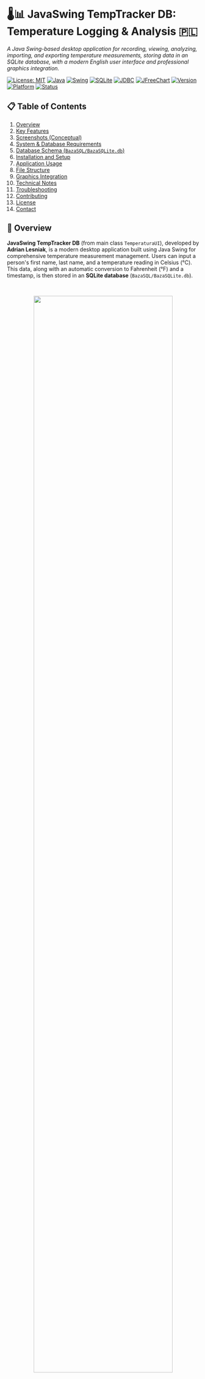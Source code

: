 # 🌡️📊 JavaSwing TempTracker DB: Temperature Logging & Analysis 🇵🇱
_A Java Swing-based desktop application for recording, viewing, analyzing, importing, and exporting temperature measurements, storing data in an SQLite database, with a modern English user interface and professional graphics integration._

[![License: MIT](https://img.shields.io/badge/License-MIT-yellow.svg)](https://opensource.org/licenses/MIT)
[![Java](https://img.shields.io/badge/Java-%3E%3D8-007396.svg?logo=java&logoColor=white)](https://www.java.com/)
[![Swing](https://img.shields.io/badge/UI-Java%20Swing-orange.svg)]()
[![SQLite](https://img.shields.io/badge/Database-SQLite-003B57.svg?logo=sqlite&logoColor=white)](https://www.sqlite.org/)
[![JDBC](https://img.shields.io/badge/Connectivity-SQLite%20JDBC-blue.svg)]()
[![JFreeChart](https://img.shields.io/badge/Charts-JFreeChart-green.svg)]()
[![Version](https://img.shields.io/badge/Version-2.2-blue.svg)]()
[![Platform](https://img.shields.io/badge/Platform-Cross--Platform-lightgrey.svg)]()
[![Status](https://img.shields.io/badge/Status-Active-success.svg)]()

## 📋 Table of Contents
1. [Overview](#-overview)
2. [Key Features](#-key-features)
3. [Screenshots (Conceptual)](#-screenshots-conceptual)
4. [System & Database Requirements](#-system--database-requirements)
5. [Database Schema (`BazaSQL/BazaSQLite.db`)](#-database-schema-bazasqlbazsqlite.db)
6. [Installation and Setup](#️-installation-and-setup)
7. [Application Usage](#️-application-usage)
8. [File Structure](#-file-structure)
9. [Graphics Integration](#-graphics-integration)
10. [Technical Notes](#-technical-notes)
11. [Troubleshooting](#-troubleshooting)
12. [Contributing](#-contributing)
13. [License](#-license)
14. [Contact](#-contact)

## 📄 Overview

**JavaSwing TempTracker DB** (from main class `TemperaturaUI`), developed by **Adrian Lesniak**, is a modern desktop application built using Java Swing for comprehensive temperature measurement management. Users can input a person's first name, last name, and a temperature reading in Celsius (°C). This data, along with an automatic conversion to Fahrenheit (°F) and a timestamp, is then stored in an **SQLite database** (`BazaSQL/BazaSQLite.db`). 

<br> 
<p align="center">
  <img src="screenshots/1.gif" width="85%">
</p>
<br>

The application features a **professional modern interface** with:
- 🖥️ **Optimized window size** (1400x900) for better button visibility
- 🎨 **Professional graphics integration** (icons, backgrounds, logos)
- 📊 **Interactive data table** with sorting and action buttons
- 🔄 **Advanced features** including data import/export, statistics, and detailed measurements view
- ✨ **Enhanced UI** with hover effects, modern styling, and responsive layout

The main window displays a sortable table of individuals with their average recorded temperatures. Double-clicking a row opens a detailed view showing all historical measurements for that specific person. The UI includes comprehensive input validation, user-friendly error messages, and a modern English interface with professional graphics.
# 🌡️📊 JavaSwing TempTracker DB: Temperature Logging & Analysis 🇵🇱
_A Java Swing-based desktop application for recording, viewing, analyzing, importing, and exporting temperature measurements, storing data in an SQLite database, with a modern English user interface and professional graphics integration._

[![License: MIT](https://img.shields.io/badge/License-MIT-yellow.svg)](https://opensource.org/licenses/MIT)
[![Java](https://img.shields.io/badge/Java-%3E%3D8-007396.svg?logo=java&logoColor=white)](https://www.java.com/)
[![Swing](https://img.shields.io/badge/UI-Java%20Swing-orange.svg)]()
[![SQLite](https://img.shields.io/badge/Database-SQLite-003B57.svg?logo=sqlite&logoColor=white)](https://www.sqlite.org/)
[![JDBC](https://img.shields.io/badge/Connectivity-SQLite%20JDBC-blue.svg)]()
[![JFreeChart](https://img.shields.io/badge/Charts-JFreeChart-green.svg)]()
[![Version](https://img.shields.io/badge/Version-2.2-blue.svg)]()
[![Platform](https://img.shields.io/badge/Platform-Cross--Platform-lightgrey.svg)]()
[![Status](https://img.shields.io/badge/Status-Active-success.svg)]()

## 📋 Table of Contents
1. [Overview](#-overview)
2. [Key Features](#-key-features)
3. [Screenshots (Conceptual)](#-screenshots-conceptual)
4. [System & Database Requirements](#-system--database-requirements)
5. [Database Schema (`BazaSQL/BazaSQLite.db`)](#-database-schema-bazasqlbazsqlite.db)
6. [Installation and Setup](#️-installation-and-setup)
7. [Application Usage](#️-application-usage)
8. [File Structure](#-file-structure)
9. [Graphics Integration](#-graphics-integration)
10. [Technical Notes](#-technical-notes)
11. [Troubleshooting](#-troubleshooting)
12. [Contributing](#-contributing)
13. [License](#-license)
14. [Contact](#-contact)

## 📄 Overview

**JavaSwing TempTracker DB** (from main class `TemperaturaUI`), developed by **Adrian Lesniak**, is a modern desktop application built using Java Swing for comprehensive temperature measurement management. Users can input a person's first name, last name, and a temperature reading in Celsius (°C). This data, along with an automatic conversion to Fahrenheit (°F) and a timestamp, is then stored in an **SQLite database** (`BazaSQL/BazaSQLite.db`). 

<br> 
<p align="center">
  <img src="screenshots/1.gif" width="70%">
</p>
<br>

The application features a **professional modern interface** with:
- 🖥️ **Optimized window size** (1400x900) for better button visibility
- 🎨 **Professional graphics integration** (icons, backgrounds, logos)
- 📊 **Interactive data table** with sorting and action buttons
- 🔄 **Advanced features** including data import/export, statistics, and detailed measurements view
- ✨ **Enhanced UI** with hover effects, modern styling, and responsive layout

The main window displays a sortable table of individuals with their average recorded temperatures. Double-clicking a row opens a detailed view showing all historical measurements for that specific person. The UI includes comprehensive input validation, user-friendly error messages, and a modern English interface with professional graphics.

## ✨ Key Features

### 👤 **Data Entry & Storage**:
- 📝 Input fields for First Name, Last Name, and Temperature in Celsius (°C)
- 🔄 Automatic conversion of Celsius to Fahrenheit: `°F = (°C × 9/5) + 32`
- 💾 Data (name, surname, temperatures °C & °F, date/timestamp) is persistently stored in an SQLite database
- 🧠 **Smart field management** with auto-clear functionality and placeholder text

### 📊 **Advanced Table Display & Sorting**:
- 📋 A central `JTable` displays a summary for each person: First Name, Last Name, Average Temperature (°C), Average Temperature (°F), and Measurements Count
- ⚡ **Action buttons** in each row for quick edit and add temperature operations
- 🔍 The table is sortable by clicking on column headers, allowing easy organization of data
- 🎯 **Centered content** for better readability and professional appearance

### 📋 **Detailed Measurement View**:
- 🖱️ Double-clicking a row in the main table opens a new dialog (`JDialog`)
- 📈 This dialog shows all individual temperature measurements recorded for the selected person
- 📅 Displays date/timestamp, °C value, and °F value in a formatted table
- ⬇️ Sorted by most recent measurements first

### 📤 **Data Export & Import**:
- 📤 **Export functionality**: Save all data to CSV format with timestamped filenames
- 📥 **Import functionality**: Import temperature data from CSV files with validation
- 🔄 Supports bulk data operations with error handling

### 📈 **Statistics Dashboard**:
- 📊 Comprehensive statistics including totals, averages, min/max temperatures
- 🎨 Professional dialog display with formatted data presentation
- ⚡ Real-time calculation of statistical measures

### ✔️ **Input Validation & Error Handling**:
- ✅ Ensures that all input fields (first name, last name, temperature) are filled before saving
- 🔢 Validates that the temperature input is a valid numeric value
- ❄️ Prevents temperatures below absolute zero (-273.15°C)
- 💬 Displays user-friendly error messages via `JOptionPane` for various issues

### 🎨 **Modern UI & Graphics**:
- 🎨 **Professional color scheme** with blue-based theme and color coding
- 🖼️ **Icon integration** for all buttons (add, export, statistics, clear, import)
- 🖼️ **Background graphics** for header and panels
- 🏷️ **Logo integration** for application and author branding
- ✨ **Hover effects** and interactive animations
- 📱 **Responsive layout** optimized for 1400x900 resolution

### 💾 **SQLite Database Integration**: 
- 🗄️ Utilizes an SQLite database for robust data storage and retrieval
- 🔌 Accessed via the SQLite JDBC driver with proper connection management
- 🔧 Automatic database creation and schema management

## 🖼️ Screenshots (Conceptual)

_Screenshots of: the main application window with the input panel and the summary table, an example of the detailed measurements dialog after double-clicking a row, the statistics dashboard, and the import/export dialogs._

<p align="center">
  <img src="screenshots\1.jpg" width="300"/>
  <img src="screenshots\2.jpg" width="300"/>
  <img src="screenshots\3.jpg" width="300"/>
  <img src="screenshots\4.jpg" width="300"/>
  <img src="screenshots\5.jpg" width="300"/>
  <img src="screenshots\6.jpg" width="300"/>
  <img src="screenshots\7.jpg" width="300"/>
  <img src="screenshots\8.jpg" width="300"/>
  <img src="screenshots\9.jpg" width="300"/>
  <img src="screenshots\10.jpg" width="300"/>
  <img src="screenshots\11.jpg" width="300"/>
</p>


## ⚙️ System & Database Requirements

### 🖥️ Software:
- ☕ **Java Development Kit (JDK)**: Java 8 or higher (recommended: Java 17+)
- 🚀 **Java Runtime Environment (JRE)**: Required to run the compiled application
- 🔌 **SQLite JDBC Driver**: Version 3.36.0.3 or higher
- 📊 **JFreeChart Library**: Version 1.5.4 for charting capabilities
- 🛠️ **JCommon Library**: Version 1.0.24 for chart utilities

### 🗄️ Database:
- 📁 **SQLite Database File**: A database file named `BazaSQLite.db` located in a subfolder `BazaSQL/` (i.e., `BazaSQL/BazaSQLite.db`) relative to the application's execution path
- 📋 **Predefined Schema**: This database file must be pre-created with two specific tables: `osoby` (persons) and `pomiary` (measurements). See the "Database Schema" section below for details

### 💻 Operating System:
- 🌍 Any OS that supports Java and Swing (e.g., Windows, macOS, Linux)
- 🖥️ **Display**: Minimum resolution 1400x900 (optimized for this size)

### 🎨 Graphics:
- 🖼️ **Image files**: PNG/JPG format for icons, backgrounds, and logos
- 📁 **File structure**: Organized in `images/` folder with subdirectories for different types

## 💾 Database Schema (`BazaSQL/BazaSQLite.db`)

The SQLite database (`BazaSQL/BazaSQLite.db`) must contain the following tables:

### 1. **`osoby` (Persons) Table**:
    ```sql
    CREATE TABLE osoby (
        id INTEGER PRIMARY KEY AUTOINCREMENT,
        nazwisko TEXT NOT NULL, -- Last Name
        imie TEXT NOT NULL      -- First Name
    );
    ```

### 2. **`pomiary` (Measurements) Table**:
    ```sql
    CREATE TABLE pomiary (
        id INTEGER PRIMARY KEY AUTOINCREMENT,
        id_osoby INTEGER NOT NULL,          -- Foreign key referencing osoby.id
        temperatura_c REAL NOT NULL,        -- Temperature in Celsius
        temperatura_f REAL NOT NULL,        -- Temperature in Fahrenheit
        data TEXT NOT NULL,                 -- Date/Timestamp of the measurement
        FOREIGN KEY (id_osoby) REFERENCES osoby(id)
    );
    ```

### 3. **Recommended Indexes**:
    ```sql
    CREATE INDEX idx_osoby_name ON osoby(nazwisko, imie);
    CREATE INDEX idx_pomiary_date ON pomiary(data);
    ```

## 🛠️ Installation and Setup

### 1. **Clone or Download the Source Code**:
    ```bash
    git clone <repository-url>
    cd <repository-directory>
    ```

### 2. **Set Up SQLite Database**:
    - 📁 Create a subfolder named `BazaSQL` in your project's root directory
    - 🗄️ Using an SQLite database tool (e.g., DB Browser for SQLite, sqlite3 command-line tool), create a new database file named `BazaSQLite.db` inside the `BazaSQL` folder
    - 📋 Execute the SQL commands provided in the "Database Schema" section above to create the `osoby` and `pomiary` tables

### 3. **Include Required Libraries**:
    - **If using Maven/Gradle**: Add the dependencies to your `pom.xml`:
        ```xml
        <dependency>
            <groupId>org.xerial</groupId>
            <artifactId>sqlite-jdbc</artifactId>
            <version>3.36.0.3</version>
        </dependency>
        <dependency>
            <groupId>org.jfree</groupId>
            <artifactId>jfreechart</artifactId>
            <version>1.5.4</version>
        </dependency>
        <dependency>
            <groupId>org.jfree</groupId>
            <artifactId>jcommon</artifactId>
            <version>1.0.24</version>
        </dependency>
        ```
    - **If compiling manually**: Download the JAR files and place them in the `lib/` folder:
        - 📦 `sqlite-jdbc-3.36.0.3.jar`
        - 📊 `jfreechart-1.5.4.jar`
        - 🛠️ `jcommon-1.0.24.jar`

### 4. **Compile the Java Application**:
    ```bash
    # Using Java directly (Recommended)
    javac -cp "lib/*" src/TemperaturaUI.java
    
    # Using Maven
    mvn clean compile
    ```

### 5. **Run the Java Application**:
    ```bash
    # Option 1: Using Java directly
    java -cp "src;lib/*" TemperaturaUI
    
    # Option 2: Using JAR file
    java -jar Adrian_Lesniak_Zadanie4_Fixed.jar
    
    # Option 3: Using Maven
    mvn exec:java -Dexec.mainClass="TemperaturaUI"
    ```

## 💡 Application Usage

### 1. **Main Window Interface**:
    - 🏷️ **Title Bar**: Application title with professional logo
    - 📝 **Left Panel (Data Entry)**:
        - 📋 "Last Name" text field with placeholder text
        - 📋 "First Name" text field with placeholder text
        - 🌡️ "Temperature (°C)" text field with placeholder text
        - 🔘 Action buttons: "Add Measurement", "Export", "Statistics", "Clear Fields", "Import"
    - 📊 **Center Table**: Displays a list of individuals with their average recorded temperatures in Celsius and Fahrenheit, measurement counts, and action buttons
    - 📍 **Bottom Panel**: Contains status messages and instructions

### 2. **Core Actions**:
    - **Adding a Temperature Record**:
        1. 📝 Enter the person's first name, last name, and the temperature in Celsius
        2. ➕ Click the "Add Measurement" button
        3. ✅ The application validates the input and saves to the database
        4. 🔄 The summary table refreshes to reflect the new data
    - **Viewing Detailed Measurements**:
        1. 🖱️ Double-click on a row in the center table
        2. 📊 A dialog appears showing all temperature measurements for that person
    - **Exporting Data**:
        1. 📤 Click the "Export" button
        2. 📁 Choose save location and filename
        3. 💾 Data is exported to CSV format
    - **Importing Data**:
        1. 📥 Click the "Import" button
        2. 📁 Select CSV file to import
        3. ✅ Data is validated and imported to database
    - **Viewing Statistics**:
        1. 📈 Click the "Statistics" button
        2. 📊 View comprehensive data analysis in a formatted dialog

### 3. **Advanced Features**:
    - 🔍 **Table Sorting**: Click column headers to sort data
    - ⚡ **Quick Actions**: Use in-table buttons for edit and add temperature operations
    - 🧹 **Field Management**: Auto-clear functionality and smart focus management
    - ⚠️ **Error Handling**: Comprehensive validation with user-friendly messages

## 🗂️ File Structure

```
Exercise 4/
├── src/
│   └── TemperaturaUI.java          # Main application file
├── images/                         # Graphics folder
│   ├── icons/                      # Button and app icons
│   │   ├── app_icon.png           # Application icon
│   │   ├── add_button.png         # Add measurement button
│   │   ├── export_button.png      # Export button
│   │   ├── stats_button.png       # Statistics button
│   │   └── clear_button.png       # Clear fields button
│   ├── backgrounds/                # Panel and header backgrounds
│   │   ├── header_bg.jpg          # Header background
│   │   └── panel_bg.jpg           # Panel background
│   ├── logos/                      # Application and author logos
│   │   ├── app_logo.png           # Application logo
│   │   └── author_logo.png        # Author logo
│   └── charts/                     # Generated chart images
├── lib/                            # Library files
│   ├── sqlite-jdbc-3.36.0.3.jar   # SQLite JDBC driver
│   ├── jfreechart-1.5.4.jar       # Charting library
│   └── jcommon-1.0.24.jar         # Common utilities
├── BazaSQL/                        # Database folder
│   └── BazaSQLite.db              # SQLite database
├── target/                         # Compiled classes
├── pom.xml                         # Maven configuration
├── manifest.txt                    # JAR manifest file
├── README.markdown                 # This documentation file
├── QUICK_GUIDE.md                  # Quick user guide
├── RUN_INSTRUCTIONS.md             # Detailed run instructions
├── GRAPHICS_INTEGRATION.md         # Graphics integration guide
└── CHANGELOG.md                    # Version history
```

## 🎨 Graphics Integration

### Successfully Integrated Graphics:
- 🖼️ **Icons**: `images/icons/` - All button icons (add, export, statistics, clear, import)
- 🖼️ **Backgrounds**: `images/backgrounds/` - Header and panel backgrounds
- 🏷️ **Logos**: `images/logos/` - Application and author logos
- 📊 **Charts**: `images/charts/` - Ready for generated chart images

### Graphics Features:
- 🏷️ **Application Icon**: Professional app icon in window title bar
- 🔘 **Button Icons**: Visual identification for all action buttons
- 🖼️ **Background Images**: Professional header and panel backgrounds
- 🏷️ **Logo Integration**: Application and author logos for branding
- ⚠️ **Error Handling**: Graceful fallback if graphics are missing

### Graphics Specifications:
- 📁 **Format**: PNG, JPG for optimal display
- 📏 **Resolution**: 72-300 DPI for optimal display
- 💾 **Size**: Optimized for desktop use (under 2MB per image)
- 📝 **Naming**: Descriptive names following established conventions

## 📝 Technical Notes

### **SQLite Database**: 
- 🗄️ The application uses a local SQLite database file, making it self-contained once the database is initialized with the correct schema
- 🔧 Automatic database creation and connection management
- 🔗 Proper foreign key relationships and indexing for performance

### **JDBC Driver**: 
- 🔌 Connectivity to the SQLite database is achieved using the `sqlite-jdbc` driver
- 📦 Version 3.36.0.3 or higher recommended
- 🔧 Proper connection pooling and resource management

### **UI Framework**: 
- 🖥️ Built entirely with Java Swing for cross-platform compatibility
- 🎨 Modern styling with custom colors and fonts
- 📱 Responsive layout optimized for 1400x900 resolution
- 🖼️ Professional graphics integration with error handling

### **Data Validation**: 
- ✅ Comprehensive input validation for all fields
- 🌡️ Temperature range validation (above absolute zero)
- 🔒 Database constraint enforcement
- 💬 User-friendly error messages

### **Performance Considerations**: 
- ⚡ Efficient database queries with proper indexing
- 🎨 Optimized table rendering with custom cell renderers
- 💾 Memory-efficient graphics loading
- 🔄 Responsive UI with proper event handling

### **Concurrency**: 
- 🧵 Swing operations performed on the Event Dispatch Thread (EDT)
- 🗄️ Database operations handled efficiently
- 🧹 Proper resource cleanup and memory management

## 🐛 Troubleshooting

### Common Issues:

#### **Database Connection Error**:
- 🔌 Ensure SQLite JDBC driver is in classpath
- 🔐 Check database file permissions
- 📋 Verify database schema is correct
- 📁 Ensure `BazaSQL/` folder exists

#### **UI Display Issues**:
- ☕ Update Java to latest version (8+ recommended)
- 🖥️ Check system display settings
- 📏 Ensure sufficient screen resolution (minimum 1400x900)
- 🔍 If buttons are not visible, try maximizing the window

#### **Graphics Loading Issues**:
- 🖼️ Check that image files exist in correct folders
- ⚠️ Application will work without graphics (graceful fallback)
- 📝 Console messages indicate missing graphics files
- 🔐 Verify file permissions for image access

#### **Performance Issues**:
- 🚫 Close unnecessary applications
- 💾 Ensure adequate RAM (512MB+)
- 📊 Check database file size
- ⚙️ Verify Java heap memory settings

### Error Messages:
- ⚠️ **"All fields must be filled"**: Complete all input fields
- 🔢 **"Temperature must be a valid number"**: Enter numeric temperature value
- ❄️ **"Temperature cannot be below absolute zero"**: Temperature validation error
- 🖼️ **"Could not load button icon"**: Graphics file missing (non-critical)

## 🤝 Contributing

Contributions to the **JavaSwing TempTracker DB** application are welcome! If you have ideas for:

- 🎨 Enhancing the user interface or adding more visual themes
- 📊 Implementing more advanced statistical analysis or charting of temperature data
- 📤 Adding features like data export/import enhancements
- ⚠️ Improving error handling or database interaction efficiency
- 🔧 Refactoring for better separation of concerns (e.g., dedicated data access objects - DAO)
- 🖼️ Adding new graphics or improving existing ones

### Contribution Process:
1. 🍴 Fork the repository
2. 🌿 Create a new branch for your feature (`git checkout -b feature/NewFeature`)
3. ✏️ Make your changes to the Java source files
4. 🖼️ Ensure graphics are properly integrated if adding new UI elements
5. 🧪 Test thoroughly on different platforms
6. 💾 Commit your changes (`git commit -m 'Feature: Add new functionality'`)
7. 📤 Push to the branch (`git push origin feature/NewFeature`)
8. 🔄 Open a Pull Request

### Development Guidelines:
- 📝 Follow Java coding conventions
- 💬 Add comments for complex logic
- 🧪 Test thoroughly before submitting
- 📚 Update documentation for new features
- 🖼️ Ensure graphics are properly integrated
- 🌍 Maintain cross-platform compatibility

## 📃 License

This project is licensed under the **MIT License** - see the [LICENSE](LICENSE) file for details.
## ✨ Key Features

### 👤 **Data Entry & Storage**:
- 📝 Input fields for First Name, Last Name, and Temperature in Celsius (°C)
- 🔄 Automatic conversion of Celsius to Fahrenheit: `°F = (°C × 9/5) + 32`
- 💾 Data (name, surname, temperatures °C & °F, date/timestamp) is persistently stored in an SQLite database
- 🧠 **Smart field management** with auto-clear functionality and placeholder text

### 📊 **Advanced Table Display & Sorting**:
- 📋 A central `JTable` displays a summary for each person: First Name, Last Name, Average Temperature (°C), Average Temperature (°F), and Measurements Count
- ⚡ **Action buttons** in each row for quick edit and add temperature operations
- 🔍 The table is sortable by clicking on column headers, allowing easy organization of data
- 🎯 **Centered content** for better readability and professional appearance

### 📋 **Detailed Measurement View**:
- 🖱️ Double-clicking a row in the main table opens a new dialog (`JDialog`)
- 📈 This dialog shows all individual temperature measurements recorded for the selected person
- 📅 Displays date/timestamp, °C value, and °F value in a formatted table
- ⬇️ Sorted by most recent measurements first

### 📤 **Data Export & Import**:
- 📤 **Export functionality**: Save all data to CSV format with timestamped filenames
- 📥 **Import functionality**: Import temperature data from CSV files with validation
- 🔄 Supports bulk data operations with error handling

### 📈 **Statistics Dashboard**:
- 📊 Comprehensive statistics including totals, averages, min/max temperatures
- 🎨 Professional dialog display with formatted data presentation
- ⚡ Real-time calculation of statistical measures

### ✔️ **Input Validation & Error Handling**:
- ✅ Ensures that all input fields (first name, last name, temperature) are filled before saving
- 🔢 Validates that the temperature input is a valid numeric value
- ❄️ Prevents temperatures below absolute zero (-273.15°C)
- 💬 Displays user-friendly error messages via `JOptionPane` for various issues

### 🎨 **Modern UI & Graphics**:
- 🎨 **Professional color scheme** with blue-based theme and color coding
- 🖼️ **Icon integration** for all buttons (add, export, statistics, clear, import)
- 🖼️ **Background graphics** for header and panels
- 🏷️ **Logo integration** for application and author branding
- ✨ **Hover effects** and interactive animations
- 📱 **Responsive layout** optimized for 1400x900 resolution

### 💾 **SQLite Database Integration**: 
- 🗄️ Utilizes an SQLite database for robust data storage and retrieval
- 🔌 Accessed via the SQLite JDBC driver with proper connection management
- 🔧 Automatic database creation and schema management

## 🖼️ Screenshots (Conceptual)

_Screenshots of: the main application window with the input panel and the summary table, an example of the detailed measurements dialog after double-clicking a row, the statistics dashboard, and the import/export dialogs._

<p align="center">
  <img src="screenshots\1.jpg" width="300"/>
  <img src="screenshots\2.jpg" width="300"/>
  <img src="screenshots\3.jpg" width="300"/>
  <img src="screenshots\4.jpg" width="300"/>
  <img src="screenshots\5.jpg" width="300"/>
  <img src="screenshots\6.jpg" width="300"/>
  <img src="screenshots\7.jpg" width="300"/>
  <img src="screenshots\8.jpg" width="300"/>
  <img src="screenshots\9.jpg" width="300"/>
  <img src="screenshots\10.jpg" width="300"/>
  <img src="screenshots\11.jpg" width="300"/>
</p>


## ⚙️ System & Database Requirements

### 🖥️ Software:
- ☕ **Java Development Kit (JDK)**: Java 8 or higher (recommended: Java 17+)
- 🚀 **Java Runtime Environment (JRE)**: Required to run the compiled application
- 🔌 **SQLite JDBC Driver**: Version 3.36.0.3 or higher
- 📊 **JFreeChart Library**: Version 1.5.4 for charting capabilities
- 🛠️ **JCommon Library**: Version 1.0.24 for chart utilities

### 🗄️ Database:
- 📁 **SQLite Database File**: A database file named `BazaSQLite.db` located in a subfolder `BazaSQL/` (i.e., `BazaSQL/BazaSQLite.db`) relative to the application's execution path
- 📋 **Predefined Schema**: This database file must be pre-created with two specific tables: `osoby` (persons) and `pomiary` (measurements). See the "Database Schema" section below for details

### 💻 Operating System:
- 🌍 Any OS that supports Java and Swing (e.g., Windows, macOS, Linux)
- 🖥️ **Display**: Minimum resolution 1400x900 (optimized for this size)

### 🎨 Graphics:
- 🖼️ **Image files**: PNG/JPG format for icons, backgrounds, and logos
- 📁 **File structure**: Organized in `images/` folder with subdirectories for different types

## 💾 Database Schema (`BazaSQL/BazaSQLite.db`)

The SQLite database (`BazaSQL/BazaSQLite.db`) must contain the following tables:

### 1. **`osoby` (Persons) Table**:
    ```sql
    CREATE TABLE osoby (
        id INTEGER PRIMARY KEY AUTOINCREMENT,
        nazwisko TEXT NOT NULL, -- Last Name
        imie TEXT NOT NULL      -- First Name
    );
    ```

### 2. **`pomiary` (Measurements) Table**:
    ```sql
    CREATE TABLE pomiary (
        id INTEGER PRIMARY KEY AUTOINCREMENT,
        id_osoby INTEGER NOT NULL,          -- Foreign key referencing osoby.id
        temperatura_c REAL NOT NULL,        -- Temperature in Celsius
        temperatura_f REAL NOT NULL,        -- Temperature in Fahrenheit
        data TEXT NOT NULL,                 -- Date/Timestamp of the measurement
        FOREIGN KEY (id_osoby) REFERENCES osoby(id)
    );
    ```

### 3. **Recommended Indexes**:
    ```sql
    CREATE INDEX idx_osoby_name ON osoby(nazwisko, imie);
    CREATE INDEX idx_pomiary_date ON pomiary(data);
    ```

## 🛠️ Installation and Setup

### 1. **Clone or Download the Source Code**:
    ```bash
    git clone <repository-url>
    cd <repository-directory>
    ```

### 2. **Set Up SQLite Database**:
    - 📁 Create a subfolder named `BazaSQL` in your project's root directory
    - 🗄️ Using an SQLite database tool (e.g., DB Browser for SQLite, sqlite3 command-line tool), create a new database file named `BazaSQLite.db` inside the `BazaSQL` folder
    - 📋 Execute the SQL commands provided in the "Database Schema" section above to create the `osoby` and `pomiary` tables

### 3. **Include Required Libraries**:
    - **If using Maven/Gradle**: Add the dependencies to your `pom.xml`:
        ```xml
        <dependency>
            <groupId>org.xerial</groupId>
            <artifactId>sqlite-jdbc</artifactId>
            <version>3.36.0.3</version>
        </dependency>
        <dependency>
            <groupId>org.jfree</groupId>
            <artifactId>jfreechart</artifactId>
            <version>1.5.4</version>
        </dependency>
        <dependency>
            <groupId>org.jfree</groupId>
            <artifactId>jcommon</artifactId>
            <version>1.0.24</version>
        </dependency>
        ```
    - **If compiling manually**: Download the JAR files and place them in the `lib/` folder:
        - 📦 `sqlite-jdbc-3.36.0.3.jar`
        - 📊 `jfreechart-1.5.4.jar`
        - 🛠️ `jcommon-1.0.24.jar`

### 4. **Compile the Java Application**:
    ```bash
    # Using Java directly (Recommended)
    javac -cp "lib/*" src/TemperaturaUI.java
    
    # Using Maven
    mvn clean compile
    ```

### 5. **Run the Java Application**:
    ```bash
    # Option 1: Using Java directly
    java -cp "src;lib/*" TemperaturaUI
    
    # Option 2: Using JAR file
    java -jar Adrian_Lesniak_Zadanie4_Fixed.jar
    
    # Option 3: Using Maven
    mvn exec:java -Dexec.mainClass="TemperaturaUI"
    ```

## 💡 Application Usage

### 1. **Main Window Interface**:
    - 🏷️ **Title Bar**: Application title with professional logo
    - 📝 **Left Panel (Data Entry)**:
        - 📋 "Last Name" text field with placeholder text
        - 📋 "First Name" text field with placeholder text
        - 🌡️ "Temperature (°C)" text field with placeholder text
        - 🔘 Action buttons: "Add Measurement", "Export", "Statistics", "Clear Fields", "Import"
    - 📊 **Center Table**: Displays a list of individuals with their average recorded temperatures in Celsius and Fahrenheit, measurement counts, and action buttons
    - 📍 **Bottom Panel**: Contains status messages and instructions

### 2. **Core Actions**:
    - **Adding a Temperature Record**:
        1. 📝 Enter the person's first name, last name, and the temperature in Celsius
        2. ➕ Click the "Add Measurement" button
        3. ✅ The application validates the input and saves to the database
        4. 🔄 The summary table refreshes to reflect the new data
    - **Viewing Detailed Measurements**:
        1. 🖱️ Double-click on a row in the center table
        2. 📊 A dialog appears showing all temperature measurements for that person
    - **Exporting Data**:
        1. 📤 Click the "Export" button
        2. 📁 Choose save location and filename
        3. 💾 Data is exported to CSV format
    - **Importing Data**:
        1. 📥 Click the "Import" button
        2. 📁 Select CSV file to import
        3. ✅ Data is validated and imported to database
    - **Viewing Statistics**:
        1. 📈 Click the "Statistics" button
        2. 📊 View comprehensive data analysis in a formatted dialog

### 3. **Advanced Features**:
    - 🔍 **Table Sorting**: Click column headers to sort data
    - ⚡ **Quick Actions**: Use in-table buttons for edit and add temperature operations
    - 🧹 **Field Management**: Auto-clear functionality and smart focus management
    - ⚠️ **Error Handling**: Comprehensive validation with user-friendly messages

## 🗂️ File Structure

```
Exercise 4/
├── src/
│   └── TemperaturaUI.java          # Main application file
├── images/                         # Graphics folder
│   ├── icons/                      # Button and app icons
│   │   ├── app_icon.png           # Application icon
│   │   ├── add_button.png         # Add measurement button
│   │   ├── export_button.png      # Export button
│   │   ├── stats_button.png       # Statistics button
│   │   └── clear_button.png       # Clear fields button
│   ├── backgrounds/                # Panel and header backgrounds
│   │   ├── header_bg.jpg          # Header background
│   │   └── panel_bg.jpg           # Panel background
│   ├── logos/                      # Application and author logos
│   │   ├── app_logo.png           # Application logo
│   │   └── author_logo.png        # Author logo
│   └── charts/                     # Generated chart images
├── lib/                            # Library files
│   ├── sqlite-jdbc-3.36.0.3.jar   # SQLite JDBC driver
│   ├── jfreechart-1.5.4.jar       # Charting library
│   └── jcommon-1.0.24.jar         # Common utilities
├── BazaSQL/                        # Database folder
│   └── BazaSQLite.db              # SQLite database
├── target/                         # Compiled classes
├── pom.xml                         # Maven configuration
├── manifest.txt                    # JAR manifest file
├── README.markdown                 # This documentation file
├── QUICK_GUIDE.md                  # Quick user guide
├── RUN_INSTRUCTIONS.md             # Detailed run instructions
├── GRAPHICS_INTEGRATION.md         # Graphics integration guide
└── CHANGELOG.md                    # Version history
```

## 🎨 Graphics Integration

### Successfully Integrated Graphics:
- 🖼️ **Icons**: `images/icons/` - All button icons (add, export, statistics, clear, import)
- 🖼️ **Backgrounds**: `images/backgrounds/` - Header and panel backgrounds
- 🏷️ **Logos**: `images/logos/` - Application and author logos
- 📊 **Charts**: `images/charts/` - Ready for generated chart images

### Graphics Features:
- 🏷️ **Application Icon**: Professional app icon in window title bar
- 🔘 **Button Icons**: Visual identification for all action buttons
- 🖼️ **Background Images**: Professional header and panel backgrounds
- 🏷️ **Logo Integration**: Application and author logos for branding
- ⚠️ **Error Handling**: Graceful fallback if graphics are missing

### Graphics Specifications:
- 📁 **Format**: PNG, JPG for optimal display
- 📏 **Resolution**: 72-300 DPI for optimal display
- 💾 **Size**: Optimized for desktop use (under 2MB per image)
- 📝 **Naming**: Descriptive names following established conventions

## 📝 Technical Notes

### **SQLite Database**: 
- 🗄️ The application uses a local SQLite database file, making it self-contained once the database is initialized with the correct schema
- 🔧 Automatic database creation and connection management
- 🔗 Proper foreign key relationships and indexing for performance

### **JDBC Driver**: 
- 🔌 Connectivity to the SQLite database is achieved using the `sqlite-jdbc` driver
- 📦 Version 3.36.0.3 or higher recommended
- 🔧 Proper connection pooling and resource management

### **UI Framework**: 
- 🖥️ Built entirely with Java Swing for cross-platform compatibility
- 🎨 Modern styling with custom colors and fonts
- 📱 Responsive layout optimized for 1400x900 resolution
- 🖼️ Professional graphics integration with error handling

### **Data Validation**: 
- ✅ Comprehensive input validation for all fields
- 🌡️ Temperature range validation (above absolute zero)
- 🔒 Database constraint enforcement
- 💬 User-friendly error messages

### **Performance Considerations**: 
- ⚡ Efficient database queries with proper indexing
- 🎨 Optimized table rendering with custom cell renderers
- 💾 Memory-efficient graphics loading
- 🔄 Responsive UI with proper event handling

### **Concurrency**: 
- 🧵 Swing operations performed on the Event Dispatch Thread (EDT)
- 🗄️ Database operations handled efficiently
- 🧹 Proper resource cleanup and memory management

## 🐛 Troubleshooting

### Common Issues:

#### **Database Connection Error**:
- 🔌 Ensure SQLite JDBC driver is in classpath
- 🔐 Check database file permissions
- 📋 Verify database schema is correct
- 📁 Ensure `BazaSQL/` folder exists

#### **UI Display Issues**:
- ☕ Update Java to latest version (8+ recommended)
- 🖥️ Check system display settings
- 📏 Ensure sufficient screen resolution (minimum 1400x900)
- 🔍 If buttons are not visible, try maximizing the window

#### **Graphics Loading Issues**:
- 🖼️ Check that image files exist in correct folders
- ⚠️ Application will work without graphics (graceful fallback)
- 📝 Console messages indicate missing graphics files
- 🔐 Verify file permissions for image access

#### **Performance Issues**:
- 🚫 Close unnecessary applications
- 💾 Ensure adequate RAM (512MB+)
- 📊 Check database file size
- ⚙️ Verify Java heap memory settings

### Error Messages:
- ⚠️ **"All fields must be filled"**: Complete all input fields
- 🔢 **"Temperature must be a valid number"**: Enter numeric temperature value
- ❄️ **"Temperature cannot be below absolute zero"**: Temperature validation error
- 🖼️ **"Could not load button icon"**: Graphics file missing (non-critical)

## 🤝 Contributing

Contributions to the **JavaSwing TempTracker DB** application are welcome! If you have ideas for:

- 🎨 Enhancing the user interface or adding more visual themes
- 📊 Implementing more advanced statistical analysis or charting of temperature data
- 📤 Adding features like data export/import enhancements
- ⚠️ Improving error handling or database interaction efficiency
- 🔧 Refactoring for better separation of concerns (e.g., dedicated data access objects - DAO)
- 🖼️ Adding new graphics or improving existing ones

### Contribution Process:
1. 🍴 Fork the repository
2. 🌿 Create a new branch for your feature (`git checkout -b feature/NewFeature`)
3. ✏️ Make your changes to the Java source files
4. 🖼️ Ensure graphics are properly integrated if adding new UI elements
5. 🧪 Test thoroughly on different platforms
6. 💾 Commit your changes (`git commit -m 'Feature: Add new functionality'`)
7. 📤 Push to the branch (`git push origin feature/NewFeature`)
8. 🔄 Open a Pull Request

### Development Guidelines:
- 📝 Follow Java coding conventions
- 💬 Add comments for complex logic
- 🧪 Test thoroughly before submitting
- 📚 Update documentation for new features
- 🖼️ Ensure graphics are properly integrated
- 🌍 Maintain cross-platform compatibility

## 📃 License

This project is licensed under the **MIT License** - see the [LICENSE](LICENSE) file for details.

## 📧 Contact

Application developed by **Adrian Lesniak**.

For questions, feedback, or support:
- 🐛 **Issues**: Report bugs via GitHub Issues
- 💡 **Features**: Request new features via GitHub Discussions
- 📚 **Documentation**: Check this README and inline code comments
- 🖼️ **Graphics**: See GRAPHICS_INTEGRATION.md for graphics setup
- 📧 **Email**: Contact repository owner for direct support

---

📈 _Tracking and analyzing temperatures with Java Swing, SQLite, and professional graphics integration!_ 🌡️📊
